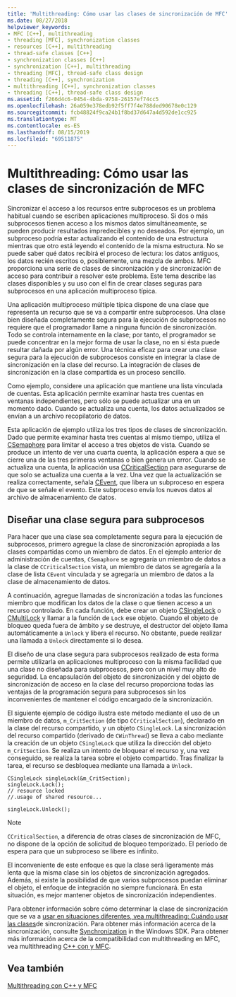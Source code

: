 ```yaml
---
title: 'Multithreading: Cómo usar las clases de sincronización de MFC'
ms.date: 08/27/2018
helpviewer_keywords:
- MFC [C++], multithreading
- threading [MFC], synchronization classes
- resources [C++], multithreading
- thread-safe classes [C++]
- synchronization classes [C++]
- synchronization [C++], multithreading
- threading [MFC], thread-safe class design
- threading [C++], synchronization
- multithreading [C++], synchronization classes
- threading [C++], thread-safe class design
ms.assetid: f266d4c6-0454-4bda-9758-26157ef74cc5
ms.openlocfilehash: 26a059e378edb92f5ff7f4e788ded90678e0c129
ms.sourcegitcommit: fcb48824f9ca24b1f8bd37d647a4d592de1cc925
ms.translationtype: MT
ms.contentlocale: es-ES
ms.lasthandoff: 08/15/2019
ms.locfileid: "69511875"
---
```

# <a name="multithreading-how-to-use-the-mfc-synchronization-classes"></a>Multithreading: Cómo usar las clases de sincronización de MFC

Sincronizar el acceso a los recursos entre subprocesos es un problema habitual cuando se escriben aplicaciones multiproceso. Si dos o más subprocesos tienen acceso a los mismos datos simultáneamente, se pueden producir resultados impredecibles y no deseados. Por ejemplo, un subproceso podría estar actualizando el contenido de una estructura mientras que otro está leyendo el contenido de la misma estructura. No se puede saber qué datos recibirá el proceso de lectura: los datos antiguos, los datos recién escritos o, posiblemente, una mezcla de ambos. MFC proporciona una serie de clases de sincronización y de sincronización de acceso para contribuir a resolver este problema. Este tema describe las clases disponibles y su uso con el fin de crear clases seguras para subprocesos en una aplicación multiproceso típica.

Una aplicación multiproceso múltiple típica dispone de una clase que representa un recurso que se va a compartir entre subprocesos. Una clase bien diseñada completamente segura para la ejecución de subprocesos no requiere que el programador llame a ninguna función de sincronización. Todo se controla internamente en la clase; por tanto, el programador se puede concentrar en la mejor forma de usar la clase, no en si ésta puede resultar dañada por algún error. Una técnica eficaz para crear una clase segura para la ejecución de subprocesos consiste en integrar la clase de sincronización en la clase del recurso. La integración de clases de sincronización en la clase compartida es un proceso sencillo.

Como ejemplo, considere una aplicación que mantiene una lista vinculada de cuentas. Esta aplicación permite examinar hasta tres cuentas en ventanas independientes, pero sólo se puede actualizar una en un momento dado. Cuando se actualiza una cuenta, los datos actualizados se envían a un archivo recopilatorio de datos.

Esta aplicación de ejemplo utiliza los tres tipos de clases de sincronización. Dado que permite examinar hasta tres cuentas al mismo tiempo, utiliza el [CSemaphore](../mfc/reference/csemaphore-class.md) para limitar el acceso a tres objetos de vista. Cuando se produce un intento de ver una cuarta cuenta, la aplicación espera a que se cierre una de las tres primeras ventanas o bien genera un error. Cuando se actualiza una cuenta, la aplicación usa [CCriticalSection](../mfc/reference/ccriticalsection-class.md) para asegurarse de que solo se actualiza una cuenta a la vez. Una vez que la actualización se realiza correctamente, señala [CEvent](../mfc/reference/cevent-class.md), que libera un subproceso en espera de que se señale el evento. Este subproceso envía los nuevos datos al archivo de almacenamiento de datos.

##  <a name="_mfc_designing_a_thread.2d.safe_class"></a>Diseñar una clase segura para subprocesos

Para hacer que una clase sea completamente segura para la ejecución de subprocesos, primero agregue la clase de sincronización apropiada a las clases compartidas como un miembro de datos. En el ejemplo anterior de administración de cuentas, `CSemaphore` se agregaría un miembro de datos a la clase de `CCriticalSection` vista, un miembro de datos se agregaría a la clase de lista `CEvent` vinculada y se agregaría un miembro de datos a la clase de almacenamiento de datos.

A continuación, agregue llamadas de sincronización a todas las funciones miembro que modifican los datos de la clase o que tienen acceso a un recurso controlado. En cada función, debe crear un objeto [CSingleLock](../mfc/reference/csinglelock-class.md) o [CMultiLock](../mfc/reference/cmultilock-class.md) y llamar a la función de `Lock` ese objeto. Cuando el objeto de bloqueo queda fuera de ámbito y se destruye, el destructor del objeto llama automáticamente a `Unlock` y libera el recurso. No obstante, puede realizar una llamada a `Unlock` directamente si lo desea.

El diseño de una clase segura para subprocesos realizado de esta forma permite utilizarla en aplicaciones multiproceso con la misma facilidad que una clase no diseñada para subprocesos, pero con un nivel muy alto de seguridad. La encapsulación del objeto de sincronización y del objeto de sincronización de acceso en la clase del recurso proporciona todas las ventajas de la programación segura para subprocesos sin los inconvenientes de mantener el código encargado de la sincronización.

El siguiente ejemplo de código ilustra este método mediante el uso de un miembro de datos, `m_CritSection` (de tipo `CCriticalSection`), declarado en la clase del recurso compartido, y un objeto `CSingleLock`. La sincronización del recurso compartido (derivado de `CWinThread`) se lleva a cabo mediante la creación de un objeto `CSingleLock` que utiliza la dirección del objeto `m_CritSection`. Se realiza un intento de bloquear el recurso y, una vez conseguido, se realiza la tarea sobre el objeto compartido. Tras finalizar la tarea, el recurso se desbloquea mediante una llamada a `Unlock`.

```
CSingleLock singleLock(&m_CritSection);
singleLock.Lock();
// resource locked
//.usage of shared resource...

singleLock.Unlock();
```

> [!NOTE]
> `CCriticalSection`, a diferencia de otras clases de sincronización de MFC, no dispone de la opción de solicitud de bloqueo temporizado. El período de espera para que un subproceso se libere es infinito.

El inconveniente de este enfoque es que la clase será ligeramente más lenta que la misma clase sin los objetos de sincronización agregados. Además, si existe la posibilidad de que varios subprocesos puedan eliminar el objeto, el enfoque de integración no siempre funcionará. En esta situación, es mejor mantener objetos de sincronización independientes.

Para obtener información sobre cómo determinar la clase de sincronización que se va a [usar en situaciones diferentes, vea multithreading: Cuándo usar las clases](multithreading-when-to-use-the-synchronization-classes.md)de sincronización. Para obtener más información acerca de la sincronización, consulte [Synchronization](/windows/win32/Sync/synchronization) in the Windows SDK. Para obtener más información acerca de la compatibilidad con multithreading en MFC, vea multithreading [ C++ con y MFC](multithreading-with-cpp-and-mfc.md).

## <a name="see-also"></a>Vea también

[Multithreading con C++ y MFC](multithreading-with-cpp-and-mfc.md)
